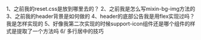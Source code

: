 1、之前我的reset.css是放到哪里去的？
2、之前我是怎么写mixin-bg-img方法的
3、之前我的header背景是如何做的
4、header的底部公告我是用flex实现过吗？我是怎样实现的
5、好像我第二次实现的时候support-icon组件还是哪个组件的样式是提取了一个方法吗
6/ 多行居中的技巧